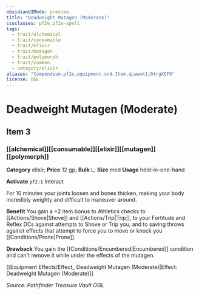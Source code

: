 ```yaml
---
obsidianUIMode: preview
title: "Deadweight Mutagen (Moderate)"
cssclasses: pf2e,pf2e-spell
tags:
  - trait/alchemical
  - trait/consumable
  - trait/elixir
  - trait/mutagen
  - trait/polymorph
  - trait/common
  - category/elixir
aliases: "Compendium.pf2e.equipment-srd.Item.qLwwxk1j04rgXSF9"
license: OGL
---
```

# Deadweight Mutagen (Moderate)
## Item 3
### [[alchemical]][[consumable]][[elixir]][[mutagen]][[polymorph]]

**Category** elixir; 
**Price** 12 gp; 
**Bulk** L; **Size** med
**Usage** held-in-one-hand

**Activate** `pf2:1` Interact

For 10 minutes your joints loosen and bones thicken, making your body incredibly weighty and difficult to maneuver around.

**Benefit** You gain a +2 item bonus to Athletics checks to [[Actions/Shove|Shove]] and [[Actions/Trip|Trip]], to your Fortitude and Reflex DCs against attempts to Shove or Trip you, and to saving throws against effects that attempt to force you to move or knock you [[Conditions/Prone|Prone]].

**Drawback** You gain the [[Conditions/Encumbered|Encumbered]] condition and can't remove it while under the effects of the mutagen.

[[Equipment Effects/Effect_ Deadweight Mutagen (Moderate)|Effect: Deadweight Mutagen (Moderate)]]

*Source: Pathfinder Treasure Vault*
*OGL*